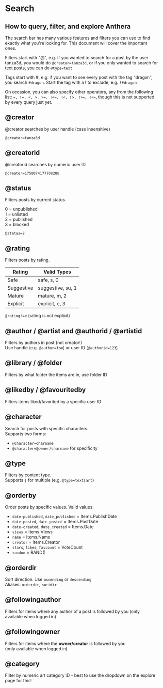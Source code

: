 # Search
## How to query, filter, and explore Anthera

The search bar has many various features and filters you can use to find exactly what you're looking for. This document will cover the important ones.

Filters start with "@", e.g. if you wanted to search for a post by the user tanza3d, you would do `@creator=tanza3d`, or if you only wanted to search for text posts, you can do `@type=text`

Tags start with #, e.g. if you want to see every post with the tag "dragon", you search `#dragon`. Start the tag with a ! to exclude, e.g. `!#dragon`

On occasion, you can also specify other operators, any from the following list:
`=, !=, <, >, >=, !<=, !<, !>, !>=, !<=`, though this is not supported by every query just yet.



## @creator
@creator searches by user handle (case insensitive)

`@creator=tanza3d`

## @creatorid
@creatorid searches by numeric user ID

`@creator=1750074177708288`

## @status
Filters posts by current status.

0 = unpublished  
1 = unlisted  
2 = published  
3 = blocked

`@status=2`

## @rating
Filters posts by rating.

| Rating     | Valid Types       |
|------------|-------------------|
| Safe       | safe, s, 0        |
| Suggestive | suggestive, su, 1 |
| Mature     | mature, m, 2      |
| Explicit   | explicit, e, 3    |

`@rating!=e` (rating is not explicit)

## @author / @artist and @authorid / @artistid
Filters by authors in post (not creator!)  
Use handle (e.g. `@author=foo`) or user ID (`@authorid=123`)

## @library / @folder
Filters by what folder the items are in, use folder ID

## @likedby / @favouritedby
Filters items liked/favorited by a specific user ID

## @character
Search for posts with specific characters.  
Supports two forms:
- `@character=charname`
- `@character=@owner/charname` for specificity

## @type
Filters by content type.  
Supports `|` for multiple (e.g. `@type=text|art`)

## @orderby
Order posts by specific values. Valid values:
- `date-published`, `date_published` = Items.PublishDate
- `date-posted`, `date_posted` = Items.PostDate
- `date-created`, `date_created` = Items.Date
- `views` = Items.Views
- `name` = Items.Name
- `creator` = Items.Creator
- `stars`, `likes`, `favcount` = VoteCount
- `random` = RAND()

## @orderdir
Sort direction. Use `ascending` or `descending`  
Aliases: `orderdir`, `sortdir`

## @followingauthor
Filters for items where any author of a post is followed by you
(only available when logged in)

## @followingowner
Filters for items where the **owner/creator** is followed by you  
(only available when logged in)

## @category
Filter by numeric art category ID - best to use the dropdown on the explore page for this!